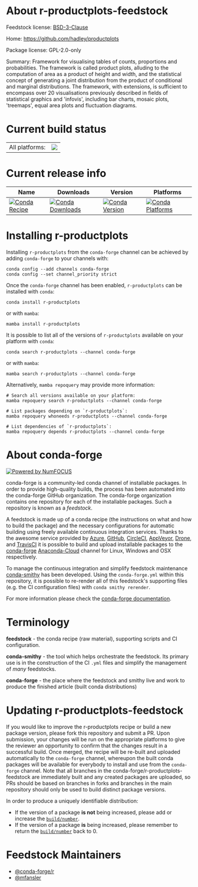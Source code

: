 About r-productplots-feedstock
==============================

Feedstock license: [BSD-3-Clause](https://github.com/conda-forge/r-productplots-feedstock/blob/main/LICENSE.txt)

Home: https://github.com/hadley/productplots

Package license: GPL-2.0-only

Summary: Framework for visualising tables of counts, proportions and probabilities. The framework is called product plots, alluding to the computation of area as a product of height and width, and the statistical concept of generating a joint distribution from the product of conditional and marginal distributions. The framework, with extensions, is sufficient to encompass over 20 visualisations previously described in fields of statistical graphics and 'infovis', including bar charts, mosaic plots, 'treemaps', equal area plots and fluctuation diagrams.

Current build status
====================


<table><tr><td>All platforms:</td>
    <td>
      <a href="https://dev.azure.com/conda-forge/feedstock-builds/_build/latest?definitionId=15000&branchName=main">
        <img src="https://dev.azure.com/conda-forge/feedstock-builds/_apis/build/status/r-productplots-feedstock?branchName=main">
      </a>
    </td>
  </tr>
</table>

Current release info
====================

| Name | Downloads | Version | Platforms |
| --- | --- | --- | --- |
| [![Conda Recipe](https://img.shields.io/badge/recipe-r--productplots-green.svg)](https://anaconda.org/conda-forge/r-productplots) | [![Conda Downloads](https://img.shields.io/conda/dn/conda-forge/r-productplots.svg)](https://anaconda.org/conda-forge/r-productplots) | [![Conda Version](https://img.shields.io/conda/vn/conda-forge/r-productplots.svg)](https://anaconda.org/conda-forge/r-productplots) | [![Conda Platforms](https://img.shields.io/conda/pn/conda-forge/r-productplots.svg)](https://anaconda.org/conda-forge/r-productplots) |

Installing r-productplots
=========================

Installing `r-productplots` from the `conda-forge` channel can be achieved by adding `conda-forge` to your channels with:

```
conda config --add channels conda-forge
conda config --set channel_priority strict
```

Once the `conda-forge` channel has been enabled, `r-productplots` can be installed with `conda`:

```
conda install r-productplots
```

or with `mamba`:

```
mamba install r-productplots
```

It is possible to list all of the versions of `r-productplots` available on your platform with `conda`:

```
conda search r-productplots --channel conda-forge
```

or with `mamba`:

```
mamba search r-productplots --channel conda-forge
```

Alternatively, `mamba repoquery` may provide more information:

```
# Search all versions available on your platform:
mamba repoquery search r-productplots --channel conda-forge

# List packages depending on `r-productplots`:
mamba repoquery whoneeds r-productplots --channel conda-forge

# List dependencies of `r-productplots`:
mamba repoquery depends r-productplots --channel conda-forge
```


About conda-forge
=================

[![Powered by
NumFOCUS](https://img.shields.io/badge/powered%20by-NumFOCUS-orange.svg?style=flat&colorA=E1523D&colorB=007D8A)](https://numfocus.org)

conda-forge is a community-led conda channel of installable packages.
In order to provide high-quality builds, the process has been automated into the
conda-forge GitHub organization. The conda-forge organization contains one repository
for each of the installable packages. Such a repository is known as a *feedstock*.

A feedstock is made up of a conda recipe (the instructions on what and how to build
the package) and the necessary configurations for automatic building using freely
available continuous integration services. Thanks to the awesome service provided by
[Azure](https://azure.microsoft.com/en-us/services/devops/), [GitHub](https://github.com/),
[CircleCI](https://circleci.com/), [AppVeyor](https://www.appveyor.com/),
[Drone](https://cloud.drone.io/welcome), and [TravisCI](https://travis-ci.com/)
it is possible to build and upload installable packages to the
[conda-forge](https://anaconda.org/conda-forge) [Anaconda-Cloud](https://anaconda.org/)
channel for Linux, Windows and OSX respectively.

To manage the continuous integration and simplify feedstock maintenance
[conda-smithy](https://github.com/conda-forge/conda-smithy) has been developed.
Using the ``conda-forge.yml`` within this repository, it is possible to re-render all of
this feedstock's supporting files (e.g. the CI configuration files) with ``conda smithy rerender``.

For more information please check the [conda-forge documentation](https://conda-forge.org/docs/).

Terminology
===========

**feedstock** - the conda recipe (raw material), supporting scripts and CI configuration.

**conda-smithy** - the tool which helps orchestrate the feedstock.
                   Its primary use is in the construction of the CI ``.yml`` files
                   and simplify the management of *many* feedstocks.

**conda-forge** - the place where the feedstock and smithy live and work to
                  produce the finished article (built conda distributions)


Updating r-productplots-feedstock
=================================

If you would like to improve the r-productplots recipe or build a new
package version, please fork this repository and submit a PR. Upon submission,
your changes will be run on the appropriate platforms to give the reviewer an
opportunity to confirm that the changes result in a successful build. Once
merged, the recipe will be re-built and uploaded automatically to the
`conda-forge` channel, whereupon the built conda packages will be available for
everybody to install and use from the `conda-forge` channel.
Note that all branches in the conda-forge/r-productplots-feedstock are
immediately built and any created packages are uploaded, so PRs should be based
on branches in forks and branches in the main repository should only be used to
build distinct package versions.

In order to produce a uniquely identifiable distribution:
 * If the version of a package **is not** being increased, please add or increase
   the [``build/number``](https://docs.conda.io/projects/conda-build/en/latest/resources/define-metadata.html#build-number-and-string).
 * If the version of a package **is** being increased, please remember to return
   the [``build/number``](https://docs.conda.io/projects/conda-build/en/latest/resources/define-metadata.html#build-number-and-string)
   back to 0.

Feedstock Maintainers
=====================

* [@conda-forge/r](https://github.com/conda-forge/r/)
* [@mfansler](https://github.com/mfansler/)

